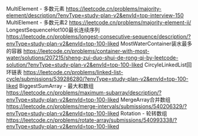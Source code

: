 MultiElement - 多数元素
https://leetcode.cn/problems/majority-element/description/?envType=study-plan-v2&envId=top-interview-150
MultiElement - 多数元素2
https://leetcode.cn/problems/majority-element-ii/
LongestSequenceHot100最长连续序列
https://leetcode.cn/problems/longest-consecutive-sequence/description/?envType=study-plan-v2&envId=top-100-liked
MostWaterContainer装水最多的容器
https://leetcode.cn/problems/container-with-most-water/solutions/207215/sheng-zui-duo-shui-de-rong-qi-by-leetcode-solution/?envType=study-plan-v2&envId=top-100-liked
CircyleLinkedList回环链表
https://leetcode.cn/problems/linked-list-cycle/submissions/539286280/?envType=study-plan-v2&envId=top-100-liked
BiggestSumArray - 最大和数组
https://leetcode.cn/problems/maximum-subarray/description/?envType=study-plan-v2&envId=top-100-liked
MergeArray合并数组
https://leetcode.cn/problems/merge-intervals/submissions/540206329/?envType=study-plan-v2&envId=top-100-liked
Rotation - 轮转数组
https://leetcode.cn/problems/rotate-array/submissions/540993338/?envType=study-plan-v2&envId=top-100-liked